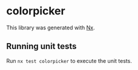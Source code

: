 # colorpicker

This library was generated with [Nx](https://nx.dev).

## Running unit tests

Run `nx test colorpicker` to execute the unit tests.
